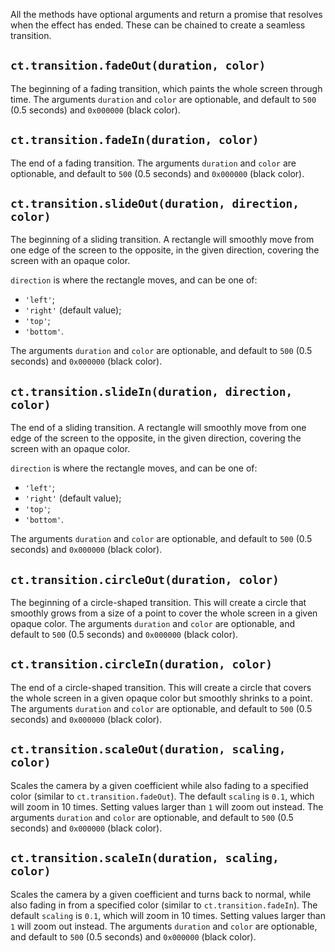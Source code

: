 All the methods have optional arguments and return a promise that resolves when the effect has ended. These can be chained to create a seamless transition.

## `ct.transition.fadeOut(duration, color)`

The beginning of a fading transition, which paints the whole screen through time. The arguments `duration` and `color` are optionable, and default to `500` (0.5 seconds) and `0x000000` (black color).

## `ct.transition.fadeIn(duration, color)`

The end of a fading transition. The arguments `duration` and `color` are optionable, and default to `500` (0.5 seconds) and `0x000000` (black color).

## `ct.transition.slideOut(duration, direction, color)`

The beginning of a sliding transition. A rectangle will smoothly move from one edge of the screen to the opposite, in the given direction, covering the screen with an opaque color.

`direction` is where the rectangle moves, and can be one of:

- `'left'`;
- `'right'` (default value);
- `'top'`;
- `'bottom'`.

The arguments `duration` and `color` are optionable, and default to `500` (0.5 seconds) and `0x000000` (black color).

## `ct.transition.slideIn(duration, direction, color)`

The end of a sliding transition. A rectangle will smoothly move from one edge of the screen to the opposite, in the given direction, covering the screen with an opaque color.

`direction` is where the rectangle moves, and can be one of:

- `'left'`;
- `'right'` (default value);
- `'top'`;
- `'bottom'`.

The arguments `duration` and `color` are optionable, and default to `500` (0.5 seconds) and `0x000000` (black color).

## `ct.transition.circleOut(duration, color)`

The beginning of a circle-shaped transition. This will create a circle that smoothly grows from a size of a point to cover the whole screen in a given opaque color. The arguments `duration` and `color` are optionable, and default to `500` (0.5 seconds) and `0x000000` (black color).

## `ct.transition.circleIn(duration, color)`

The end of a circle-shaped transition. This will create a circle that covers the whole screen in a given opaque color but smoothly shrinks to a point. The arguments `duration` and `color` are optionable, and default to `500` (0.5 seconds) and `0x000000` (black color).

## `ct.transition.scaleOut(duration, scaling, color)`

Scales the camera by a given coefficient while also fading to a specified color (similar to `ct.transition.fadeOut`). The default `scaling` is `0.1`, which will zoom in 10 times. Setting values larger than `1` will zoom out instead. The arguments `duration` and `color` are optionable, and default to `500` (0.5 seconds) and `0x000000` (black color).

## `ct.transition.scaleIn(duration, scaling, color)`

Scales the camera by a given coefficient and turns back to normal, while also fading in from a specified color (similar to `ct.transition.fadeIn`). The default `scaling` is `0.1`, which will zoom in 10 times. Setting values larger than `1` will zoom out instead. The arguments `duration` and `color` are optionable, and default to `500` (0.5 seconds) and `0x000000` (black color).
